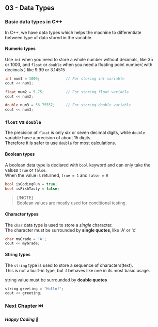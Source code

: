 ## 03 - Data Types

### Basic data types in C++
In C++, we have data types which helps the machine to differentiate between type of data stored in the variable.

#### Numeric types
Use `int` when you need to store a whole number without decimals, like 35 or 1000, and `float` or `double` when you need a floating point number( with decimals ) like 9.99 or 3.14515

```cpp
int num1 = 1000;            // For storing int variable
cout << num1;

float num2 = 5.75;          // For storing float variable
cout << num2;

double num3 = 56.75557;     // For storing double variable
cout << num3;
```

### `float` vs `double`
The precision of `float` is only six or seven decimal digits, while `double` variable have a precision of about 15 digits.<br/>
Therefore it is safer to use `double` for most calculations.

#### Boolean types
A boolean data type is declared with `bool` keyword and can only take the values `true` or `false`.<br/>
When the value is returned, `true = 1` and `false = 0`

```cpp
bool isCodingFun = true;
bool isFishTasty = false;
```

> [!NOTE]\
> Boolean values are mostly used for conditional testing.

#### Character types
The `char` data type is used to store a *single* character.<br/>
The character must be surrounded by **single quotes**, like 'A' or 'c'

```cpp
char myGrade = 'A';
cout << myGrade;
```

#### String types
The `string` type is used to store a sequence of characters(text).<br/>
This is not a built-in type, but it behaves like one in its most basic usage.

string value must be surrounded by **double quotes**

```cpp
string greeting = "Hello!";
cout << greeting;
```

### Next Chapter ⏭️

##### Happy Coding 💖